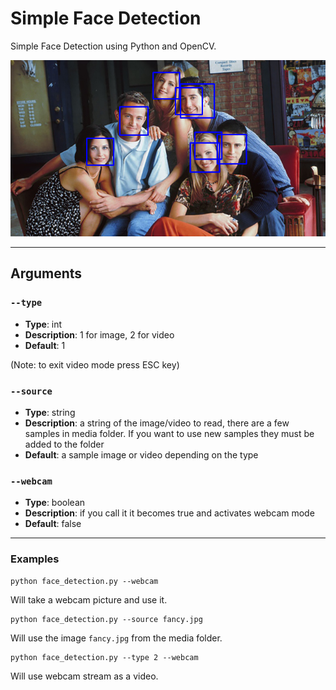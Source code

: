 # Simple Face Detection

Simple Face Detection using Python and OpenCV.

<img src="https://github.com/RandHood/face-detection/blob/main/output_samples/friends.png" alt="Sample Output">

---

## Arguments

### `--type`

* **Type**: int
* **Description**: 1 for image, 2 for video
* **Default**: 1

(Note: to exit video mode press ESC key)

### `--source`

* **Type**: string
* **Description**: a string of the image/video to read, there are a few samples in media folder. If you want to use new samples they must be added to the folder
* **Default**: a sample image or video depending on the type

### `--webcam`

* **Type**: boolean
* **Description**: if you call it it becomes true and activates webcam mode
* **Default**: false

---

### Examples

```
python face_detection.py --webcam
```
Will take a webcam picture and use it.

```
python face_detection.py --source fancy.jpg
```
Will use the image `fancy.jpg` from the media folder.

```
python face_detection.py --type 2 --webcam
```
Will use webcam stream as a video.
